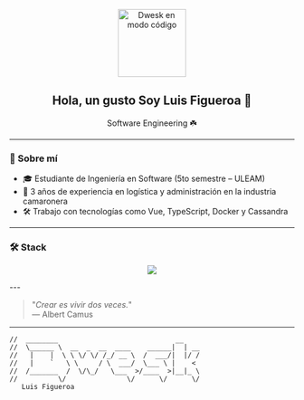 <p align="center">
  <img src="./dwesk.gif" width="120" alt="Dwesk en modo código">
</p>

<h2 align="center">Hola, un gusto Soy Luis Figueroa 👋</h2>
<p align="center">Software Engineering ☘️</p>

---

### 🧠 Sobre mí

- 🎓 Estudiante de Ingeniería en Software (5to semestre – ULEAM)
- 🦐 3 años de experiencia en logística y administración en la industria camaronera
- 🛠️ Trabajo con tecnologías como Vue, TypeScript, Docker y Cassandra

---

### 🛠️ Stack

<p align="center">
  <img src="https://skillicons.dev/icons?i=html,css,js,ts,vue,python,postgresql,mysql,cassandra,docker,git,figma" />
</p>
---

> "_Crear es vivir dos veces._"  
> — Albert Camus

---

```text
//  ________                             __    
//  \______ \  __  _  __  ____    ______|  | __
//   |    |  \ \ \/ \/ /_/ __ \  /  ___/|  |/ /
//   |    `   \ \     / \  ___/  \___ \ |    < 
//  /_______  /  \/\_/   \___  >/____  >|__|_ \
//          \/               \/      \/      \/
   Luis Figueroa

